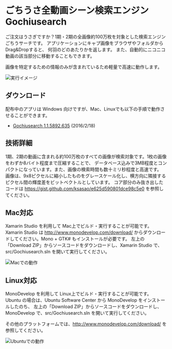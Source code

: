 # ごちうさ全動画シーン検索エンジン Gochiusearch
ご注文はうさぎですか？1期・2期の全画像約100万枚を対象とした検索エンジン ごちうサーチです。
アプリケーションにキャプ画像をブラウザやフォルダからDrag&Dropすると、
何羽のどのあたりかを返します。
また、自動的にニコニコ動画の該当部分に移動することもできます。

画像を特定するための情報のみが含まれているため軽量で高速に動作します。

![実行イメージ](https://raw.githubusercontent.com/wiki/ksasao/Gochiusearch/image1.png)

## ダウンロード
配布中のアプリは Windows 向けですが、Mac、Linuxでも以下の手順で動作させることができます。

- [Gochiusearch 1.1.5892.635](https://github.com/ksasao/Gochiusearch/blob/master/Release/Gochiusearch-1.1.5892.635.zip?raw=true) (2016/2/18)

## 技術詳細
1期、2期の動画に含まれる約100万枚のすべての画像が検索対象です。1枚の画像をわずか8バイト程度まで圧縮することで、
データベース込みで3MB程度とコンパクトになっています。また、画像の検索時間も数十ミリ秒程度と高速です。
画像は、9x8ピクセルに縮小したものをグレースケール化し、横方向に隣接するピクセル間の輝度差をビットベクトルとしています。
コア部分のみ抜き出したコードは https://gist.github.com/ksasao/e625d590801dce98c5e0 を参照してください。

## Mac対応
Xamarin Studio を利用して Mac上でビルド・実行することが可能です。
Xamarin Studio は http://www.monodevelop.com/download/ からダウンロードしてください。Mono + GTK# もインストールが必要です。
左上の「Download ZIP」からソースコードをダウンロードし、Xamarin Studio で、src/Gochiusearch.sln を開いて実行してください。

![Macでの動作](https://raw.githubusercontent.com/wiki/ksasao/Gochiusearch/mac.png)

## Linux対応
MonoDevelop を利用して Linux上でビルド・実行することが可能です。
Ubuntu の場合は、Ubuntu Software Center から MonoDevelop をインストールしたのち、
左上の「Download ZIP」からソースコードをダウンロードし、MonoDevelop で、src/Gochiusearch.sln を開いて実行してください。

その他のプラットフォームでは、http://www.monodevelop.com/download/ を参照してください。

![Ubuntuでの動作](https://raw.githubusercontent.com/wiki/ksasao/Gochiusearch/ubuntu.png)
